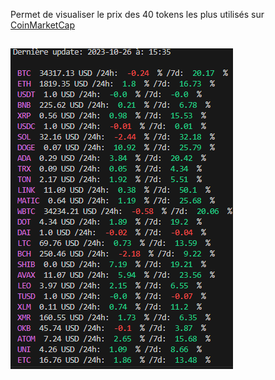 Permet de visualiser le prix des 40 tokens les plus utilisés sur [CoinMarketCap](https://coinmarketcap.com/)
## 
![image1](image.PNG)
